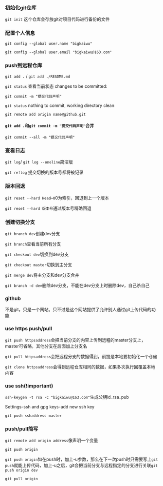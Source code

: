 ### 初始化git仓库

`git init` 这个仓库会存放git对项目代码进行备份的文件

### 配置个人信息

`git config --global user.name "bigkaiwu"`

`git config --global user.email "bigkaiwu@163.com"`

### push到远程仓库

`git add .` / `git add ./README.md`

`git status` 查看当前状态 changes to be committed: 

`git commit -m "提交代码声明"`

`git status` nothing to commit, working directory clean

`git remote add origin name@github.git`

#### `git add .`和`git commit -m "提交代码声明"`合并

`git commit --all -m "提交代码声明"`

### 查看日志

`git log`/ `git log --oneline`简洁版

`git reflog` 提交切换的版本号都将被记录

### 版本回退

`git reset --hard Head~0`0为索引，回退到上一个版本

`git reset --hard 版本号`通过版本号精确回退

### 创建切换分支

`git branch dev`创建dev分支

`git branch`查看当前所有分支

`git checkout dev`切换到dev分支

`git checkout master`切换到主分支

`git merge dev`将主分支和dev分支合并

`git branch -d dev`删除dev分支，不能在dev分支上时删除dev，自己杀自己

### github

不是git，只是一个网站。只不过是这个网站提供了允许别人通过git上传代码的功能

### use https push/pull

`git push httpsaddress`会把当前分支的内容上传到远程的master分支上，master可省略，其他分支在后面加上分支名

`git pull httpsaddress`会把远程分支的数据得到，前提是本地要初始化一个仓储

`git clone httpsaddress`会得到远程仓库相同的数据，如果多次执行回覆盖本地内容

### use ssh(!important)

`ssh-keygen -t rsa -C "bigkaiwu@163.com"`生成公钥id_rsa_pub

Settings-ssh and gpg keys-add new ssh key

`git push sshaddress master`

### push/pull简写

`git remote add origin address`像声明一个变量

`git push origin`

`git push origin`如在push时，加上-u参数，那么在下一次push时只需要写上`git push`就能上传代码，加上-u之后，git会把当前分支与远程指定的分支进行关联`git push origin dev`

`git pull origin`









